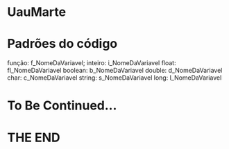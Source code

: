 # UauMarte

# Padrões do código
 função:   f_NomeDaVariavel;
 inteiro:  i_NomeDaVariavel
 float:   fl_NomeDaVariavel
 boolean:  b_NomeDaVariavel
 double:   d_NomeDaVariavel
 char:     c_NomeDaVariavel
 string:   s_NomeDaVariavel
 long:     l_NomeDaVariavel
# To Be Continued...





















# THE END
